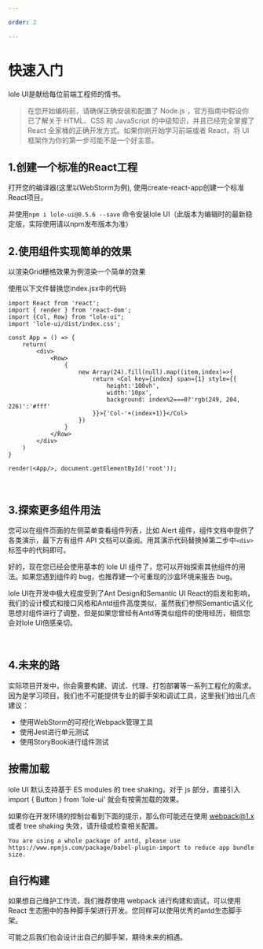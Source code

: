```yaml
---

order: 2

---
```


# 快速入门
lole UI是献给每位前端工程师的情书。
>在您开始编码前，请确保正确安装和配置了 Node.js ，官方指南中假设你已了解关于 HTML、CSS 和 JavaScript 的中级知识，并且已经完全掌握了 React 全家桶的正确开发方式。如果你刚开始学习前端或者 React，将 UI 框架作为你的第一步可能不是一个好主意。

## 1.创建一个标准的React工程
打开您的编译器(这里以WebStorm为例), 使用create-react-app创建一个标准React项目。

并使用```npm i lole-ui@0.5.6 --save``` 命令安装lole UI（此版本为编辑时的最新稳定版，实际使用请以npm发布版本为准）

## 2.使用组件实现简单的效果
以渲染Grid栅格效果为例渲染一个简单的效果

使用以下文件替换您index.jsx中的代码
```
import React from 'react';
import { render } from 'react-dom';
import {Col, Row} from "lole-ui";
import 'lole-ui/dist/index.css';

const App = () => {
    return(
        <div>
            <Row>
                {
                    new Array(24).fill(null).map((item,index)=>{
                        return <Col key={index} span={1} style={{
                            height:'100vh',
                            width:'10px',
                            background: index%2===0?'rgb(249, 204, 226)':'#fff'
                        }}>{'Col-'+(index+1)}</Col>
                    })
                }
            </Row>
        </div>
    )
}

render(<App/>, document.getElementById('root'));
```

<br/>

## 3.探索更多组件用法

您可以在组件页面的左侧菜单查看组件列表，比如 Alert 组件，组件文档中提供了各类演示，最下方有组件 API 文档可以查阅。用其演示代码替换掉第二步中```<div>```标签中的代码即可。

好的，现在您已经会使用基本的 lole UI 组件了，您可以开始探索其他组件的用法。如果您遇到组件的 bug，也推荐建一个可重现的沙盒环境来报告 bug。

lole UI在开发中极大程度受到了Ant Design和Semantic UI React的启发和影响，我们的设计模式和接口风格和Antd组件高度类似，虽然我们参照Semantic语义化思想对组件进行了调整，但是如果您曾经有Antd等类似组件的使用经历，相信您会对lole UI倍感亲切。

<br/>

## 4.未来的路
实际项目开发中，你会需要构建、调试、代理、打包部署等一系列工程化的需求。因为是学习项目，我们也不可能提供专业的脚手架和调试工具，这里我们给出几点建议：

- 使用WebStorm的可视化Webpack管理工具
- 使用Jest进行单元测试
- 使用StoryBook进行组件测试

## 按需加载
lole UI 默认支持基于 ES modules 的 tree shaking，对于 js 部分，直接引入 import { Button } from 'lole-ui' 就会有按需加载的效果。

如果你在开发环境的控制台看到下面的提示，那么你可能还在使用 webpack@1.x 或者 tree shaking 失效，请升级或检查相关配置。
```
You are using a whole package of antd, please use https://www.npmjs.com/package/babel-plugin-import to reduce app bundle size.
```

## 自行构建
如果想自己维护工作流，我们推荐使用 webpack 进行构建和调试，可以使用 React 生态圈中的各种脚手架进行开发。您同样可以使用优秀的antd生态脚手架。

可能之后我们也会设计出自己的脚手架，期待未来的相遇。
